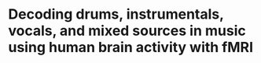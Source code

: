 # Decoding drums, instrumentals, vocals, and mixed sources in music using human brain activity with fMRI

